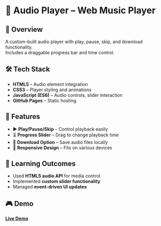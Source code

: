 # 🎵 Audio Player – Web Music Player

## 🧩 Overview
A custom-built audio player with play, pause, skip, and download functionality.  
Includes a draggable progress bar and time control.

## 🛠 Tech Stack
- **HTML5** – Audio element integration  
- **CSS3** – Player styling and animations  
- **JavaScript (ES6)** – Audio controls, slider interaction  
- **GitHub Pages** – Static hosting

## 📌 Features
- ▶ **Play/Pause/Skip** – Control playback easily  
- ⏳ **Progress Slider** – Drag to change playback time  
- 💾 **Download Option** – Save audio files locally  
- 📱 **Responsive Design** – Fits on various devices

## 🧭 Learning Outcomes
- Used **HTML5 audio API** for media control  
- Implemented **custom slider functionality**  
- Managed **event-driven UI updates**

## 🎮 Demo
[**Live Demo**](https://qywi.github.io/audio-player/)
